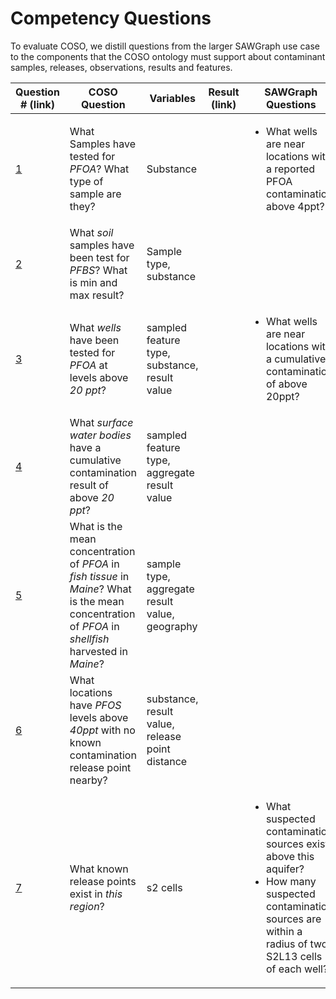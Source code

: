 # Competency Questions

To evaluate COSO, we distill questions from the larger SAWGraph use case to the components that the COSO ontology must support about contaminant samples, releases, observations, results and features.

| Question # (link) | COSO Question | Variables | Result (link) | SAWGraph Questions | 
| -- | ------------------ | ------------------ | --------- | --------- |
| [1](./CQ1.rq) | What Samples have tested for *PFOA*? What type of sample are they? | Substance | | <ul><li> What wells are near locations with a reported  PFOA contamination above 4ppt? </li></ul>|
| [2]() | What *soil* samples have been test for *PFBS*? What is min and max result? | Sample type, substance  | | |
| [3]() | What *wells* have been tested for *PFOA* at levels above *20 ppt*?  | sampled feature type, substance, result value| | <ul><li> What wells are near locations with a cumulative contamination of above 20ppt? </li> </ul>|
| [4]() | What *surface water bodies* have a cumulative contamination result of above *20 ppt*? | sampled feature type, aggregate result value| | |
| [5]() | What is the mean concentration of *PFOA* in *fish tissue* in *Maine*? What is the mean concentration of *PFOA* in *shellfish* harvested in *Maine*?  | sample type, aggregate result value, geography | | |
| [6]() | What locations have *PFOS* levels above *40ppt* with no known contamination release point nearby? | substance, result value, release point distance | | |
| [7]() | What known release points exist in *this region*? | s2 cells | | <ul><li> What suspected contamination sources exist above this aquifer?</li><li>How many suspected contamination sources are within a radius of two S2L13 cells of each well?</li></ul>|